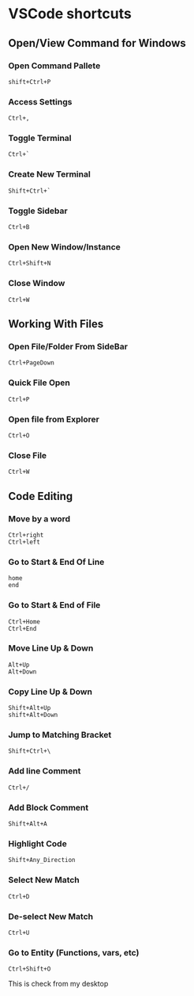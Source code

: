 # VSCode shortcuts
## Open/View Command for Windows
### Open Command Pallete
    shift+Ctrl+P

### Access Settings
	Ctrl+,

### Toggle Terminal
	Ctrl+`

### Create New Terminal
	Shift+Ctrl+`

### Toggle Sidebar
	Ctrl+B

### Open New Window/Instance
	Ctrl+Shift+N

### Close Window
	Ctrl+W


## Working With Files

### Open File/Folder From SideBar
	Ctrl+PageDown

### Quick File Open 
	Ctrl+P

### Open file from Explorer
	Ctrl+O

### Close File
	Ctrl+W


## Code Editing

### Move by a word
	Ctrl+right 
	Ctrl+left

### Go to Start & End Of Line
	home
	end

### Go to Start & End of File 
	Ctrl+Home
	Ctrl+End

### Move Line Up & Down
	Alt+Up
	Alt+Down

### Copy Line Up & Down
	Shift+Alt+Up
	shift+Alt+Down

### Jump to Matching Bracket
	Shift+Ctrl+\

### Add line Comment
	Ctrl+/

### Add Block Comment
	Shift+Alt+A

### Highlight Code 
	Shift+Any_Direction

### Select New Match
	Ctrl+D

### De-select New Match
	Ctrl+U

### Go to Entity (Functions, vars, etc)
	Ctrl+Shift+O


This is check from my desktop
